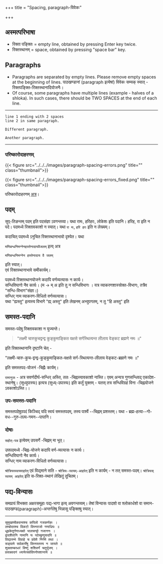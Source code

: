 +++
title = "Spacing, paragraph-विवेकः"

+++
## अस्मत्परिभाषा
- रिक्ता पङ्क्तिः = empty line, obtained by pressing Enter key twice.
- रिक्तस्थानम् = space, obtained by pressing "space bar" key.

## Paragraphs
- Paragraphs are separated by empty lines. Please remove empty spaces at the beginning of lines. पाठखण्डानां (paragraph इत्येषां) विवेकः सम्यक् स्यात् - रिक्तपङ्क्ति-रिक्तस्थानादियोजनैः।
- Of course, some paragraphs have multiple lines (example - halves of a shloka). In such cases, there should be TWO SPACES at the end of each line. 

__________________________
```
line 1 ending with 2 spaces  
line 2 in same paragraph.

Different paragraph.

Another paragraph.
```
__________________________
### परिष्कारोदाहरणम्
{{< figure src="../../../images/paragraph-spacing-errors.png" title="" class="thumbnail">}}

{{< figure src="../../../images/paragraph-spacing-errors_fixed.png" title="" class="thumbnail">}}

परिष्कारोदाहरणम् [अत्र](https://github.com/vishvAsa/vedAH/commit/a048b9f3e64af69f620b52b66efca4ba66935545)। 

## पदम्
सुप्-तिङन्तम् पदम् इति पदसंज्ञा ऽवगन्तव्या। यथा रामः, हरिहरः, लोकेशः इति पदानि। हरिह, रा  इति न पदे।
पदमध्ये रिक्तावकाशो न स्यात्। यथा `रा मः`, `हरि हरः` इति न लेख्यम्। 

कदाचित् पदमध्ये ऽनुचित रिक्तस्थानाभावो दृश्येत। यथा 

`मणिबन्धनिमग्नेनहस्तेनादायवैजलम्` इत्य् अत्र

`मणिबन्धनिमग्नेन हस्तेनादाय वै जलम्`

इति स्यात्।  
एवं रिक्तस्थानाभावे समीकार्यम्।

पदमध्ये रिक्तस्थानयोजने कदापि वर्णव्यत्यासः न कार्यः।  
सन्धिविघागो नैव कार्यः।  (म → म् अ इति तु न सन्धिविभागः । यत्र व्याकरणशास्त्रोक्त-विभागः, तत्रैव "सन्धि-विभाग"संज्ञा।)  
सन्धिर् नाम व्याकरण-विधितो वर्णव्यत्यासः।  
यथा "ह्यस्तु" इत्यस्य विभागे "ह्य् अस्तु" इति लेखनम् अभ्युपगतम्, न तु "हि अस्तु" इति


## समस्त-पदानि
समस्त-पदेषु रिक्तावकाशा न युज्यन्ते। 

> "लक्ष्मी चारुकुचद्वन्द्व कुङ्कुमाङ्कित वक्षसे सर्गस्थित्यन्त लीलाय वेङ्कट ब्रह्मणे नमः ॥" 

इति रिक्तस्थानानि दृष्टानि चेत् -

"लक्ष्मी-चारु-कुच-द्वन्द्व-कुङ्कुमाङ्कित-वक्षसे सर्ग-स्थित्यन्त-लीलाय वेङ्कट-ब्रह्मणे नमः ॥"

इति समस्तपद-योजनं -चिह्नैः कार्यम्।

`रामानुजः` - अत्र सवर्णदीर्घ-सन्धिर् अस्ति, ततः -चिह्नस्यावकाशो नास्ति। एवम् अन्यत्र गुणसन्धिवद् एकादेश-स्थानेषु।
(सुध्युपास्यः) इत्यत्र (सुध्य्-उपास्यः) इति कर्तुं युक्तम् - यतस् तत्र सन्धिविग्रहं विना -चिह्नयोजने ऽवकाशोऽस्ति।।

### उप-समस्त-पदानि
समस्तपदेषूपपदं किञ्चिद् यदि स्वयं समस्तपदम्, तस्य पार्श्वे --चिह्नम् प्रशस्तम्। यथा - ब्रह्म-हत्या--गो-वध--गुरु-तल्प-गमन--पापानि। 

### दोषाः
`सहोत्-पन्न` इत्येवम् उपसर्गे -चिह्नम् मा भूत्। 

उपपदमध्ये -चिह्न-योजने कदापि वर्ण-व्यत्यासः न कार्यः।  
सन्धिविघागो नैव कार्यः।  
सन्धिर् नाम व्याकरण-विधितो वर्णव्यत्यासः।

`श्रोत्रियस्स्वयमाहरेत्` एवं विद्यमाने सति - `श्रोत्रियः-स्वयम्-आहरेत्` इति न कार्यम् - न तत् समस्त-पदम्। `श्रोत्रियस् स्वयम् आहरेत्` इति स-रिक्त-स्थानं लेखितुं तूचितम्।  


## पद्य-विन्यासः
समप्रायं विभक्ता अक्षरसमूहाः पद्य-भागा इत्य् अवगन्तव्यम्। तेषां विन्यासः पादशो वा श्लोकार्धशो वा समान-पाठखण्ड(paragraph)-अन्तर्गतेषु भिन्नासु पङ्क्तिषु स्यात्।

__________________________
```
सुमुखश्चैकदन्तश्च कपिलो गजकर्णकः ।    
लम्बोदरश्च विकटो विघ्नराजो गणाधिपः ॥  
धूम्रकेतुर्गणाध्यक्षो भालचन्द्रो गजाननः ।  
द्वादशैतानि नामानि यः पठेच्छृणुयादपि ॥  
विद्यारम्भे विवाहे च प्रवेशे निर्गमे तथा ।  
सङ्ग्रामे सर्वकार्येषु विघ्नस्तस्य न जायते ॥  
शुक्लाम्बरधरं विष्णुं शशिवर्णं चतुर्भुजम् ।  
प्रसन्नवदनं ध्यायेत्सर्वविघ्नोपशान्तये ॥  
```
__________________________
